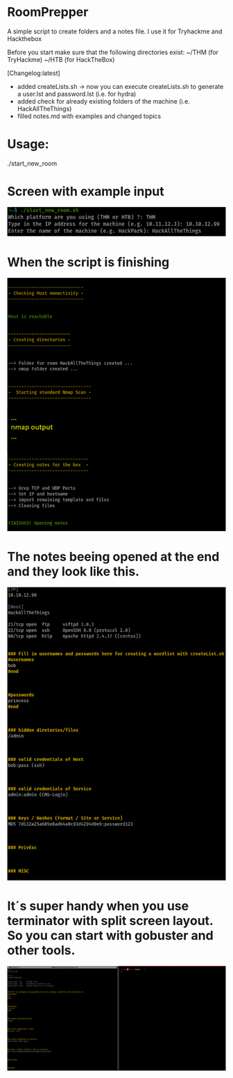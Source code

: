 # RoomPrepper
A simple script to create folders and a notes file. I use it for Tryhackme and Hackthebox

Before you start make sure that the following directories exist:
~/THM (for TryHackme)
~/HTB (for HackTheBox)

[Changelog:latest]
- added createLists.sh
-> now you can execute createLists.sh to generate a user.lst and password.lst (i.e. for hydra)
- added check for already existing folders of the machine (i.e. HackAllTheThings)
- filled notes.md with examples and changed topics

# Usage:

./start_new_room

# Screen with example input

![Screenshot](images/input.png)

# When the script is finishing

![Screenshot](images/start_new_room.png)

# The notes beeing opened at the end and they look like this.

![Screenshot](images/notes.png)


# It´s super handy when you use terminator with split screen layout. So you can start with gobuster and other tools.

![Screenshot](images/terminator.png)



